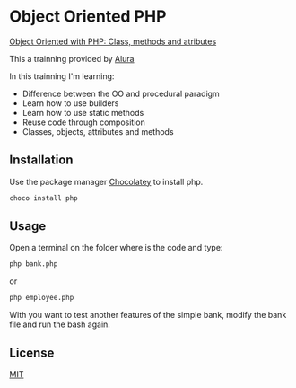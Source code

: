 # Object Oriented PHP
[Object Oriented with PHP: Class, methods and atributes](https://cursos.alura.com.br/course/php-oo-classes-metodos-atributos)

This a trainning provided by [Alura](https://cursos.alura.com.br)

In this trainning I'm learning:
- Difference between the OO and procedural paradigm
- Learn how to use builders
- Learn how to use static methods
- Reuse code through composition
- Classes, objects, attributes and methods

## Installation

Use the package manager [Chocolatey](https://chocolatey.org/) to install php.

```bash
choco install php
```

## Usage
Open a terminal on the folder where is the code and type:

```bash
php bank.php
```

or

```bash
php employee.php
```

With you want to test another features of the simple bank, modify the bank file and run the bash again.

## License
[MIT](https://choosealicense.com/licenses/mit/)
